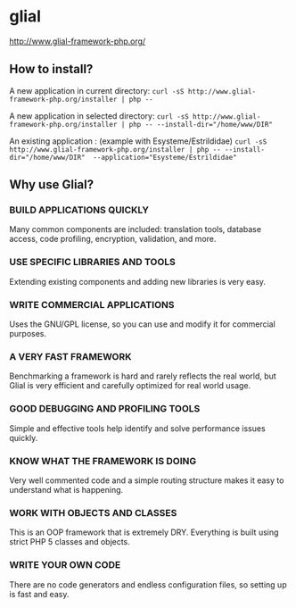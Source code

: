 glial
=====

http://www.glial-framework-php.org/


<h2>How to install?</h2>

A new application in current directory:
`curl -sS http://www.glial-framework-php.org/installer | php --`


A new application in selected directory:
`curl -sS http://www.glial-framework-php.org/installer | php -- --install-dir="/home/www/DIR"`

An existing application :  (example with Esysteme/Estrildidae)
`curl -sS http://www.glial-framework-php.org/installer | php -- --install-dir="/home/www/DIR" 
--application="Esysteme/Estrildidae"`


<h2>Why use Glial?</h2>

<h3>BUILD APPLICATIONS QUICKLY</h3>
Many common components are included: translation tools, database access, code profiling, encryption, validation, and more.

<h3>USE SPECIFIC LIBRARIES AND TOOLS</h3>
Extending existing components and adding new libraries is very easy.

<h3>WRITE COMMERCIAL APPLICATIONS</h3>
Uses the GNU/GPL license, so you can use and modify it for commercial purposes.

<h3>A VERY FAST FRAMEWORK</h3>
Benchmarking a framework is hard and rarely reflects the real world, but Glial is very efficient and carefully optimized for real world usage.

<h3>GOOD DEBUGGING AND PROFILING TOOLS</h3>
Simple and effective tools help identify and solve performance issues quickly.

<h3>KNOW WHAT THE FRAMEWORK IS DOING</h3>
Very well commented code and a simple routing structure makes it easy to understand what is happening.

<h3>WORK WITH OBJECTS AND CLASSES</h3>
This is an OOP framework that is extremely DRY. Everything is built using strict PHP 5 classes and objects.

<h3>WRITE YOUR OWN CODE</h3>
There are no code generators and endless configuration files, so setting up is fast and easy.




